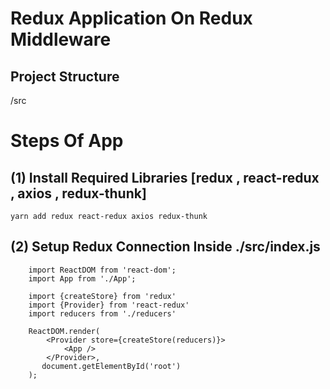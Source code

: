 # Redux Application On Redux Middleware

## Project Structure

/src


# Steps Of App

## (1) Install Required Libraries [redux , react-redux , axios , redux-thunk]

    yarn add redux react-redux axios redux-thunk
    
## (2) Setup Redux Connection Inside ./src/index.js

``` 
    import ReactDOM from 'react-dom';
    import App from './App';

    import {createStore} from 'redux'
    import {Provider} from 'react-redux'
    import reducers from './reducers'

    ReactDOM.render(
        <Provider store={createStore(reducers)}>
            <App />
        </Provider>, 
       document.getElementById('root')
    );
```
